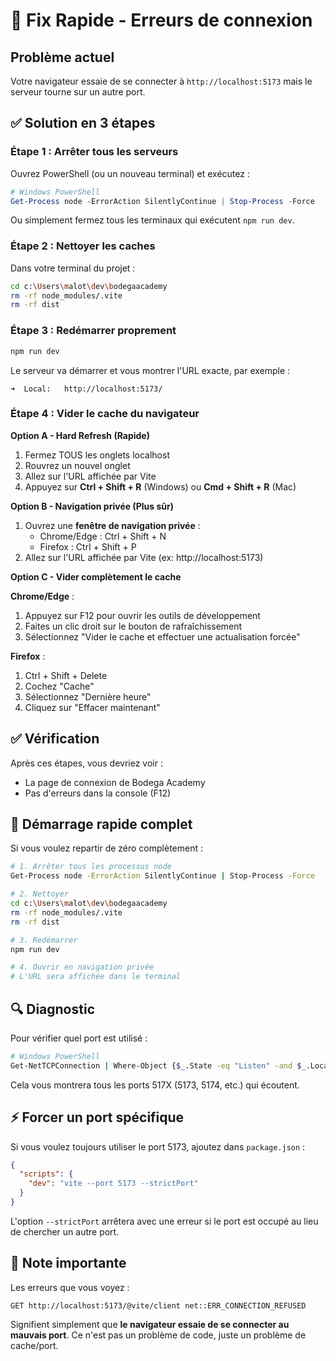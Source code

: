 # 🔧 Fix Rapide - Erreurs de connexion

## Problème actuel

Votre navigateur essaie de se connecter à `http://localhost:5173` mais le serveur tourne sur un autre port.

## ✅ Solution en 3 étapes

### Étape 1 : Arrêter tous les serveurs

Ouvrez PowerShell (ou un nouveau terminal) et exécutez :

```powershell
# Windows PowerShell
Get-Process node -ErrorAction SilentlyContinue | Stop-Process -Force
```

Ou simplement fermez tous les terminaux qui exécutent `npm run dev`.

### Étape 2 : Nettoyer les caches

Dans votre terminal du projet :

```bash
cd c:\Users\malot\dev\bodegaacademy
rm -rf node_modules/.vite
rm -rf dist
```

### Étape 3 : Redémarrer proprement

```bash
npm run dev
```

Le serveur va démarrer et vous montrer l'URL exacte, par exemple :
```
➜  Local:   http://localhost:5173/
```

### Étape 4 : Vider le cache du navigateur

**Option A - Hard Refresh (Rapide)**

1. Fermez TOUS les onglets localhost
2. Rouvrez un nouvel onglet
3. Allez sur l'URL affichée par Vite
4. Appuyez sur **Ctrl + Shift + R** (Windows) ou **Cmd + Shift + R** (Mac)

**Option B - Navigation privée (Plus sûr)**

1. Ouvrez une **fenêtre de navigation privée** :
   - Chrome/Edge : Ctrl + Shift + N
   - Firefox : Ctrl + Shift + P
2. Allez sur l'URL affichée par Vite (ex: http://localhost:5173)

**Option C - Vider complètement le cache**

**Chrome/Edge** :
1. Appuyez sur F12 pour ouvrir les outils de développement
2. Faites un clic droit sur le bouton de rafraîchissement
3. Sélectionnez "Vider le cache et effectuer une actualisation forcée"

**Firefox** :
1. Ctrl + Shift + Delete
2. Cochez "Cache"
3. Sélectionnez "Dernière heure"
4. Cliquez sur "Effacer maintenant"

## ✅ Vérification

Après ces étapes, vous devriez voir :
- La page de connexion de Bodega Academy
- Pas d'erreurs dans la console (F12)

## 🚀 Démarrage rapide complet

Si vous voulez repartir de zéro complètement :

```bash
# 1. Arrêter tous les processus node
Get-Process node -ErrorAction SilentlyContinue | Stop-Process -Force

# 2. Nettoyer
cd c:\Users\malot\dev\bodegaacademy
rm -rf node_modules/.vite
rm -rf dist

# 3. Redémarrer
npm run dev

# 4. Ouvrir en navigation privée
# L'URL sera affichée dans le terminal
```

## 🔍 Diagnostic

Pour vérifier quel port est utilisé :

```bash
# Windows PowerShell
Get-NetTCPConnection | Where-Object {$_.State -eq "Listen" -and $_.LocalPort -match "517"}
```

Cela vous montrera tous les ports 517X (5173, 5174, etc.) qui écoutent.

## ⚡ Forcer un port spécifique

Si vous voulez toujours utiliser le port 5173, ajoutez dans `package.json` :

```json
{
  "scripts": {
    "dev": "vite --port 5173 --strictPort"
  }
}
```

L'option `--strictPort` arrêtera avec une erreur si le port est occupé au lieu de chercher un autre port.

## 📝 Note importante

Les erreurs que vous voyez :
```
GET http://localhost:5173/@vite/client net::ERR_CONNECTION_REFUSED
```

Signifient simplement que **le navigateur essaie de se connecter au mauvais port**. Ce n'est pas un problème de code, juste un problème de cache/port.
